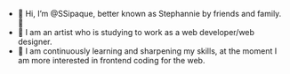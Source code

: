 - 👋 Hi, I’m @SSipaque, better known as Stephannie by friends and family. 💚
- 🎨 I am an artist who is studying to work as a web developer/web designer.
- 📓 I am continuously learning and sharpening my skills, at the moment I am more interested in frontend coding for the web.

<!---
SSipaque/SSipaque is a ✨ special ✨ repository because its `README.md` (this file) appears on your GitHub profile.
You can click the Preview link to take a look at your changes.
--->
